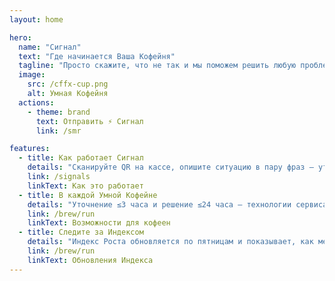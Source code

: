 ```yaml
---
layout: home

hero:
  name: "Сигнал"
  text: "Где начинается Ваша Кофейня"
  tagline: "Просто скажите, что не так и мы поможем решить любую проблему"
  image:
    src: /cffx-cup.png
    alt: Умная Кофейня
  actions:
    - theme: brand
      text: Отправить ⚡ Сигнал
      link: /smr

features:
  - title: Как работает Сигнал
    details: "Сканируйте QR на кассе, опишите ситуацию в пару фраз — уточним детали и вернем результат в чате. <br> Быстро, бесплатно и без регистрации."
    link: /signals
    linkText: Как это работает
  - title: В каждой Умной Кофейне
    details: "Уточнение ≤3 часа и решение ≤24 часа — технологии сервиса, которые становятся новым стандартом для кофеен города."
    link: /brew/run
    linkText: Возможности для кофеен
  - title: Следите за Индексом
    details: "Индекс Роста обновляется по пятницам и показывает, как меняются кофейни: новые открытия рядом, сдвиги на рынке и эффект от ваших сигналов."
    link: /brew/run
    linkText: Обновления Индекса
---
```

